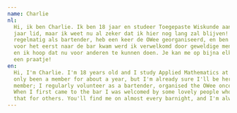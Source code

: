 ```yaml
---
name: Charlie
nl:
  Hi, ik ben Charlie. Ik ben 18 jaar en studeer Toegepaste Wiskunde aan de Haagse Hogeschool. Ik ben pas ongeveer een 
  jaar lid, maar ik weet nu al zeker dat ik hier nog lang zal blijven! Ik ben ondertussen een actief lid; ik werk 
  regelmatig als bartender, heb een keer de OWee georganiseerd, en ben nu deel van het bestuur van Outsite. Toen ik 
  voor het eerst naar de bar kwam werd ik verwelkomd door geweldige mensen waardoor ik me hier helemaal thuis voelde, 
  en ik hoop dat nu voor anderen te kunnen doen. Je kan me op bijna elke baravond vinden, en ik sta altijd open voor 
  een praatje!
en:
  Hi, I'm Charlie. I'm 18 years old and I study Applied Mathematics at The Hague University of Applied Sciences. I've 
  only been a member for about a year, but I'm already sure I'll be here for many more to come! I've become an active 
  member; I regularly volunteer as a bartender, organised the OWee once, and am currently on the board of Outsite. 
  When I first came to the bar I was welcomed by some lovely people who made me feel at home, and I hope to now do 
  that for others. You'll find me on almost every barnight, and I'm always happy to have a chat!
---
```

